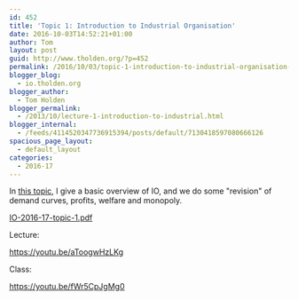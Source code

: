 ```yaml
---
id: 452
title: 'Topic 1: Introduction to Industrial Organisation'
date: 2016-10-03T14:52:21+01:00
author: Tom
layout: post
guid: http://www.tholden.org/?p=452
permalink: /2016/10/03/topic-1-introduction-to-industrial-organisation-2/
blogger_blog:
  - io.tholden.org
blogger_author:
  - Tom Holden
blogger_permalink:
  - /2013/10/lecture-1-introduction-to-industrial.html
blogger_internal:
  - /feeds/4114520347736915394/posts/default/7130418597080666126
spacious_page_layout:
  - default_layout
categories:
  - 2016-17
---
```

In <a href="http://www.tholden.org/wp-content/uploads/2016/10/IO-2016-17-topic-1.pdf">this topic</a>, I give a basic overview of IO, and we do some "revision" of demand curves, profits, welfare and monopoly.

<div class="PDFcontainer">
<div class="PDFelement"><object data="http://www.tholden.org/wp-content/uploads/2016/10/IO-2016-17-topic-1.pdf" type="application/pdf" width="100%" height="100%"><a href="http://www.tholden.org/wp-content/uploads/2016/10/IO-2016-17-topic-1.pdf">IO-2016-17-topic-1.pdf</a></object></div>
</div>

Lecture:

https://youtu.be/aToogwHzLKg

Class:

https://youtu.be/fWr5CpJgMg0